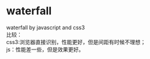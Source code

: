 # waterfall
waterfall by javascript and css3  
比较：  
css3:浏览器直接识别，性能更好，但是间距有时候不理想；  
js：性能差一些，但是效果更好。
